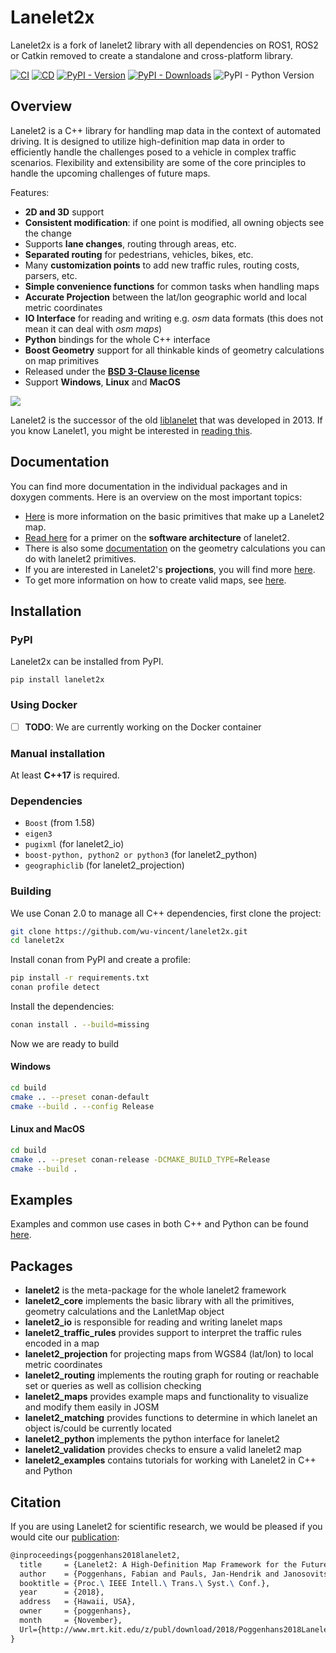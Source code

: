 # Lanelet2x

Lanelet2x is a fork of lanelet2 library with all dependencies on ROS1, ROS2 or Catkin removed to create a standalone and
cross-platform library.

[![CI](https://github.com/wu-vincent/lanelet2x/actions/workflows/ci.yaml/badge.svg)](
https://github.com/wu-vincent/lanelet2x/actions/workflows/ci.yaml)
[![CD](https://github.com/wu-vincent/lanelet2x/actions/workflows/cd.yaml/badge.svg)](
https://github.com/wu-vincent/lanelet2x/actions/workflows/cd.yaml)
[![PyPI - Version](https://img.shields.io/pypi/v/lanelet2x)](
https://pypi.org/project/lanelet2x)
[![PyPI - Downloads](https://img.shields.io/pypi/dm/lanelet2x)](
https://pypi.org/project/lanelet2x)
![PyPI - Python Version](
https://img.shields.io/pypi/pyversions/lanelet2x?logo=python&logoColor=white)

## Overview

Lanelet2 is a C++ library for handling map data in the context of automated driving. It is designed to utilize
high-definition map data in order to efficiently handle the challenges posed to a vehicle in complex traffic scenarios.
Flexibility and extensibility are some of the core principles to handle the upcoming challenges of future maps.

Features:

- **2D and 3D** support
- **Consistent modification**: if one point is modified, all owning objects see the change
- Supports **lane changes**, routing through areas, etc.
- **Separated routing** for pedestrians, vehicles, bikes, etc.
- Many **customization points** to add new traffic rules, routing costs, parsers, etc.
- **Simple convenience functions** for common tasks when handling maps
- **Accurate Projection** between the lat/lon geographic world and local metric coordinates
- **IO Interface** for reading and writing e.g. _osm_ data formats (this does not mean it can deal with _osm maps_)
- **Python** bindings for the whole C++ interface
- **Boost Geometry** support for all thinkable kinds of geometry calculations on map primitives
- Released under the [**BSD 3-Clause license**](LICENSE)
- Support **Windows**, **Linux** and **MacOS**

![](lanelet2_core/doc/images/lanelet2_example_image.png)

Lanelet2 is the successor of the old [liblanelet](https://github.com/phbender/liblanelet/tree/master/libLanelet) that
was developed in 2013. If you know Lanelet1, you might be interested
in [reading this](lanelet2_core/doc/Lanelet1Compability.md).

## Documentation

You can find more documentation in the individual packages and in doxygen comments. Here is an overview on the most
important topics:

- [Here](lanelet2_core/doc/LaneletPrimitives.md) is more information on the basic primitives that make up a Lanelet2
  map.
- [Read here](lanelet2_core/doc/Architecture.md) for a primer on the **software architecture** of lanelet2.
- There is also some [documentation](lanelet2_core/doc/GeometryPrimer.md) on the geometry calculations you can do with
  lanelet2 primitives.
- If you are interested in Lanelet2's **projections**, you will find
  more [here](lanelet2_projection/doc/Map_Projections_Coordinate_Systems.md).
- To get more information on how to create valid maps, see [here](lanelet2_maps/README.md).

## Installation

### PyPI

Lanelet2x can be installed from PyPI.

```
pip install lanelet2x
```

### Using Docker

- [ ] **TODO**: We are currently working on the Docker container

### Manual installation

At least **C++17** is required.

### Dependencies

* `Boost` (from 1.58)
* `eigen3`
* `pugixml` (for lanelet2_io)
* `boost-python, python2 or python3` (for lanelet2_python)
* `geographiclib` (for lanelet2_projection)

### Building

We use Conan 2.0 to manage all C++ dependencies, first clone the project:

```bash
git clone https://github.com/wu-vincent/lanelet2x.git
cd lanelet2x
```

Install conan from PyPI and create a profile:

```bash
pip install -r requirements.txt
conan profile detect
```

Install the dependencies:

```bash
conan install . --build=missing
```

Now we are ready to build

#### Windows
```bash
cd build
cmake .. --preset conan-default
cmake --build . --config Release
```

#### Linux and MacOS
```bash
cd build
cmake .. --preset conan-release -DCMAKE_BUILD_TYPE=Release
cmake --build .
```

## Examples

Examples and common use cases in both C++ and Python can be found [here](lanelet2_examples/README.md).

## Packages

* **lanelet2** is the meta-package for the whole lanelet2 framework
* **lanelet2_core** implements the basic library with all the primitives, geometry calculations and the LanletMap object
* **lanelet2_io** is responsible for reading and writing lanelet maps
* **lanelet2_traffic_rules** provides support to interpret the traffic rules encoded in a map
* **lanelet2_projection** for projecting maps from WGS84 (lat/lon) to local metric coordinates
* **lanelet2_routing** implements the routing graph for routing or reachable set or queries as well as collision
  checking
* **lanelet2_maps** provides example maps and functionality to visualize and modify them easily in JOSM
* **lanelet2_matching** provides functions to determine in which lanelet an object is/could be currently located
* **lanelet2_python** implements the python interface for lanelet2
* **lanelet2_validation** provides checks to ensure a valid lanelet2 map
* **lanelet2_examples** contains tutorials for working with Lanelet2 in C++ and Python

## Citation

If you are using Lanelet2 for scientific research, we would be pleased if you would cite
our [publication](http://www.mrt.kit.edu/z/publ/download/2018/Poggenhans2018Lanelet2.pdf):

```latex
@inproceedings{poggenhans2018lanelet2,
  title     = {Lanelet2: A High-Definition Map Framework for the Future of Automated Driving},
  author    = {Poggenhans, Fabian and Pauls, Jan-Hendrik and Janosovits, Johannes and Orf, Stefan and Naumann, Maximilian and Kuhnt, Florian and Mayr, Matthias},
  booktitle = {Proc.\ IEEE Intell.\ Trans.\ Syst.\ Conf.},
  year      = {2018},
  address   = {Hawaii, USA},
  owner     = {poggenhans},
  month     = {November},
  Url={http://www.mrt.kit.edu/z/publ/download/2018/Poggenhans2018Lanelet2.pdf}
}
```

